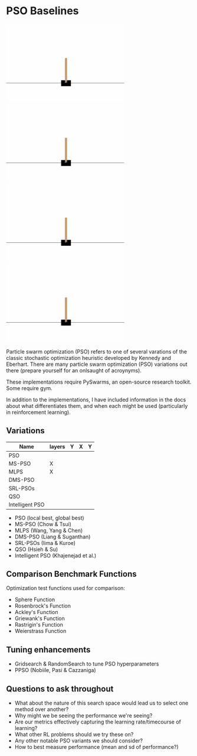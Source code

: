 # PSO Baselines

![cartpole](./media/cartpole.gif)
![cartpole](./media/cartpole.gif)
![cartpole](./media/cartpole.gif)
![cartpole](./media/cartpole.gif)

Particle swarm optimization (PSO) refers to one of several varations of the classic stochastic optimization heuristic developed by Kennedy and Eberhart. There are many particle swarm optimization (PSO) variations out there (prepare yourself for an onlsaught of acroynyms). 

These implementations require PySwarms, an open-source research toolkit. Some require gym. 

In addition to the implementations, I have included information in the docs about what differentiates them, and when each might be used (particularly in reinforcement learning). 

## Variations
| Name  | layers | Y  | X  | Y  |
|---|---|---|---|---|
| PSO |   |   |   |   |
| MS-PSO | X |   |   |   |
| MLPS | X |   |   |   |
| DMS-PSO |   |   |   |   |
| SRL-PSOs |   |   |   |   |
| QSO |   |   |   |   |
| Intelligent PSO |   |   |   |   |

* PSO (local best, global best)
* MS-PSO (Chow & Tsui)
* MLPS (Wang, Yang & Chen) 
* DMS-PSO (Liang & Suganthan)
* SRL-PSOs (Iima & Kuroe)
* QSO (Hsieh & Su)
* Intelligent PSO (Khajenejad et al.) 

## Comparison Benchmark Functions

Optimization test functions used for comparison:
* Sphere Function
* Rosenbrock's Function
* Ackley's Function
* Griewank's Function
* Rastrigin's Function
* Weierstrass Function

## Tuning enhancements

* Gridsearch & RandomSearch to tune PSO hyperparameters
* PPSO (Nobiile, Pasi & Cazzaniga)

## Questions to ask throughout

* What about the nature of this search space would lead us to select one method over another?
* Why might we be seeing the performance we're seeing?
* Are our metrics effectively capturing the learning rate/timecourse of learning?
* What other RL problems should we try these on?
* Any other notable PSO variants we should consider?
* How to best measure performance (mean and sd of performance?)
